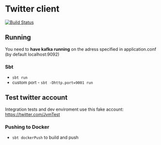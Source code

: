 # Twitter client

[![Build Status](https://travis-ci.org/jvm-bloggers/jvm-bloggers-twitter-client.svg?branch=master)](https://travis-ci.org/jvm-bloggers/jvm-bloggers-twitter-client)

## Running

You need to **have kafka running** on the adress specified in application.conf (by default localhost:9092)

### Sbt 
 * `sbt run`
 * custom port - `sbt -Dhttp.port=9001 run`
 
## Test twitter account

Integration tests and dev enviroment use this fake account:
https://twitter.com/JvmTest

### Pushing to Docker
* `sbt dockerPush` to build and push
